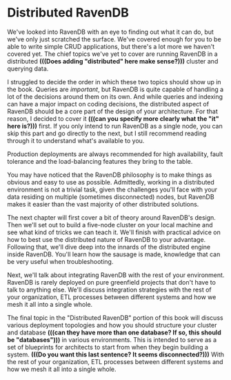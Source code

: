 
# Distributed RavenDB

[Distributed RavenDB]: #distributed-ravendb

We've looked into RavenDB with an eye to finding out what it can do, but we've only just scratched the surface.
We've covered enough for you to be able to write simple CRUD applications, but there's a lot more we haven't covered yet. The 
chief topics we've yet to cover are running RavenDB in a distributed **(((Does adding "distributed" here make sense?)))** cluster and querying data.

I struggled to decide the order in which these two topics should show up in the book. Queries are _important_, but 
RavenDB is quite capable of handling a lot of the decisions around them on its own. And while queries and indexing can have a 
major impact on coding decisions, the distributed aspect of RavenDB should be a core part of the design of your 
architecture. For that reason, I decided to cover it **(((can you specify more clearly what the "it" here is?)))** first. If you only intend to run RavenDB as a single node, you can 
skip this part and go directly to the next, but I still recommend reading through it to understand what's available to you. 

Production deployments are always recommended for high availability, fault tolerance and the load-balancing features they bring to the table.

You may have noticed that the RavenDB philosophy is to make things as obvious and easy to use as possible. Admittedly, working in a distributed environment is not a trivial task, given the challenges you'll face with your data residing on multiple (sometimes disconnected) nodes, but RavenDB makes it easier than the vast majority of other 
distributed solutions.

The next chapter will first cover a bit of theory around RavenDB's design. Then we'll set out to build a five-node cluster on your local machine and see what kind of tricks we can teach it. We'll finish with practical advice on how to best
use the distributed nature of RavenDB to your advantage. Following that, we'll dive deep into the innards of the 
distributed engine inside RavenDB. You'll learn how the sausage is made, knowledge that can be very useful when troubleshooting.

Next, we'll talk about integrating RavenDB with the rest of your environment. RavenDB is rarely deployed on 
pure greenfield projects that don't have to talk to anything else. We'll discuss integration strategies with the rest
of your organization, ETL processes between different systems and how we mesh it all into a single whole.

The final topic in the "Distributed RavenDB" portion of this book will discuss various deployment topologies and how you 
should structure your cluster and database **(((can they have more than one database? If so, this should be "databases")))** in various environments. This is intended to serve as a set of blueprints 
for architects to start from when they begin building a system. **(((Do you want this last sentence? It seems disconnected?)))** With the rest
of your organization, ETL processes between different systems and how we mesh it all into a single whole.
